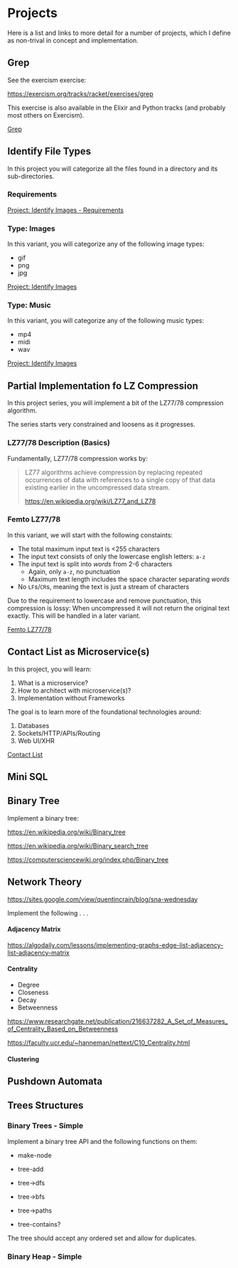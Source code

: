 # Projects

Here is a list and links to more detail
for a number of projects, which I
define as non-trival in concept and
implementation.

## Grep

See the exercism exercise:

https://exercism.org/tracks/racket/exercises/grep

This exercise is also available in the Elixir and Python tracks
(and probably most others on Exercism).

[Grep](grep.md)

## Identify File Types

In this project you will categorize all the files found in a directory and
its sub-directories.

### Requirements

[Project: Identify Images - Requirements](file-types-requirements.md)

### Type: Images

In this variant, you will categorize any of the following image types:

  * gif
  * png
  * jpg

[Project: Identify Images](file-types-image.md)

### Type: Music

In this variant, you will categorize any of the following music types:

  * mp4
  * midi
  * wav

[Project: Identify Images](file-types-music.md)

## Partial Implementation fo LZ Compression

In this project series, you will implement a bit of the LZ77/78 compression
algorithm.

The series starts very constrained and loosens as it progresses.

### LZ77/78 Description (Basics)

Fundamentally, LZ77/78 compression works by:

> LZ77 algorithms achieve compression by replacing repeated occurrences of
> data with references to a single copy of that data existing earlier in the
> uncompressed data stream.
> 
>   https://en.wikipedia.org/wiki/LZ77_and_LZ78

### Femto LZ77/78

In this variant, we will start with the following constaints:

  * The total maximum input text is <255 characters
  * The input text consists of only the lowercase english letters: `a-z`
  * The input text is split into *words* from 2-6 characters
    * Again, only `a-z`, no punctuation
    * Maximum text length includes the space character separating *words*
  * No `LF`s/`CR`s, meaning the text is just a stream of characters

Due to the requirement to lowercase and remove punctuation, this
compression is lossy: When uncompressed it will not return the original
text exactly. This will be handled in a later variant.

[Femto LZ77/78](femto-lz77.md)

## Contact List as Microservice(s)

In this project, you will learn:

1. What is a microservice?
1. How to architect with microservice(s)?
1. Implementation without Frameworks

The goal is to learn more of the foundational technologies
around:

1.  Databases
1.  Sockets/HTTP/APIs/Routing
1.  Web UI/XHR

[Contact List](contact-list.md)

## Mini SQL

## Binary Tree

Implement a binary tree:

https://en.wikipedia.org/wiki/Binary_tree

https://en.wikipedia.org/wiki/Binary_search_tree

https://computersciencewiki.org/index.php/Binary_tree


## Network Theory

https://sites.google.com/view/quentincrain/blog/sna-wednesday

Implement the following . . .

#### Adjacency Matrix

https://algodaily.com/lessons/implementing-graphs-edge-list-adjacency-list-adjacency-matrix

#### Centrality

* Degree
* Closeness
* Decay
* Betweenness

https://www.researchgate.net/publication/216637282_A_Set_of_Measures_of_Centrality_Based_on_Betweenness

https://faculty.ucr.edu/~hanneman/nettext/C10_Centrality.html

#### Clustering

## Pushdown Automata

## Trees Structures

### Binary Trees - Simple

Implement a binary tree API and the following functions on them:

  * make-node
  * tree-add

  * tree->dfs
  * tree->bfs
  * tree->paths
  * tree-contains?

The tree should accept any ordered set and allow for duplicates.

### Binary Heap - Simple

